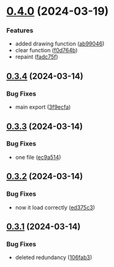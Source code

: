 # [0.4.0](https://github.com/PMFrancisco/virtual-tabletop-library/compare/v0.3.4...v0.4.0) (2024-03-19)


### Features

* added drawing function ([ab99046](https://github.com/PMFrancisco/virtual-tabletop-library/commit/ab99046675abea3fe088a0a460b0cabca55bbaa3))
* clear function ([f0d764b](https://github.com/PMFrancisco/virtual-tabletop-library/commit/f0d764b48269d11fcc46877790abe47802fcf27a))
* repaint ([fadc75f](https://github.com/PMFrancisco/virtual-tabletop-library/commit/fadc75f758569fbbb21c3280529707a96902e610))



## [0.3.4](https://github.com/PMFrancisco/virtual-tabletop-library/compare/v0.3.3...v0.3.4) (2024-03-14)


### Bug Fixes

* main export ([3f9ecfa](https://github.com/PMFrancisco/virtual-tabletop-library/commit/3f9ecfa850fd7a4e32a1ac4413f416ace56a8251))



## [0.3.3](https://github.com/PMFrancisco/virtual-tabletop-library/compare/v0.3.2...v0.3.3) (2024-03-14)


### Bug Fixes

* one file ([ec9a514](https://github.com/PMFrancisco/virtual-tabletop-library/commit/ec9a514f99a3fe59bcb0f849c2b0001199ebda5e))



## [0.3.2](https://github.com/PMFrancisco/virtual-tabletop-library/compare/v0.3.1...v0.3.2) (2024-03-14)


### Bug Fixes

* now it load correctly ([ed375c3](https://github.com/PMFrancisco/virtual-tabletop-library/commit/ed375c3c135143631be9bb0e8d85dff9aa817a03))



## [0.3.1](https://github.com/PMFrancisco/virtual-tabletop-library/compare/v0.3.0...v0.3.1) (2024-03-14)


### Bug Fixes

* deleted redundancy ([106fab3](https://github.com/PMFrancisco/virtual-tabletop-library/commit/106fab3a291b8cda9560c760ccfdf374d316dbbd))



